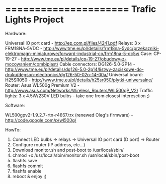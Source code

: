 =====================
Trafic Lights Project
=====================

Hardware:

Universal IO port card - http://ep.com.pl/files/4241.pdf
Relays: 3 x FRM18NA-5VDC - http://www.tme.eu/pl/details/frm18na-5vdc/przekazniki-elektromagn-miniaturowe/forward-industrial-co/frm18na-5-dc5v/
Case: CP-19-27 - http://www.tme.eu/pl/details/cp-19-27/obudowy-z-mocowaniem/combiplast/
Cable connectors: DG126-5.0-2P14 - http://www.tme.eu/pl/details/dg126-5.0-2p14/listwy-zaciskowe-do-druku/degson-electronics/dg126-50-02p-14-00a/
Universal board: H25SR050 - http://www.tme.eu/pl/details/h25sr050/plytki-uniwersalne/
Router: Asus WL500g Premium V2 - http://www.asus.com/Networks/Wireless_Routers/WL500gP_V2/
Traffic lights: 3 x 4.5W/230V LED bulbs - take one from closest interesction ;)

Software:

WL500gpv2-1.9.2.7-rtn-r4667.trx (renewed Oleg's firmware) - http://code.google.com/p/wl500g/

HowTo:

1) Connect LED bulbs -> relays -> Universal IO port card (D port) -> Router
2) Configure router (IP address, etc...)
3) Download monitor.sh and post-boot to /usr/local/sbin/
4) chmod +x /usr/local/sbin/monitor.sh /usr/local/sbin/post-boot
5) flashfs save
6) flashfs commit
7) flashfs enable
8) reboot & enjoy ;)
